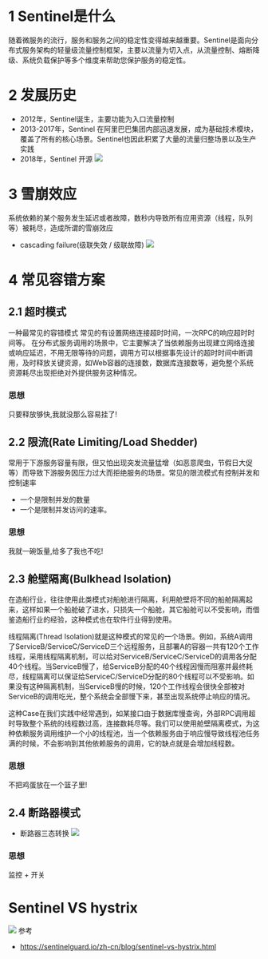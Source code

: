 # 1 Sentinel是什么
随着微服务的流行，服务和服务之间的稳定性变得越来越重要。Sentinel是面向分布式服务架构的轻量级流量控制框架，主要以流量为切入点，从流量控制、熔断降级、系统负载保护等多个维度来帮助您保护服务的稳定性。

# 2 发展历史
- 2012年，Sentinel诞生，主要功能为入口流量控制
- 2013-2017年，Sentinel 在阿里巴巴集团内部迅速发展，成为基础技术模块，覆盖了所有的核心场景。Sentinel也因此积累了大量的流量归整场景以及生产实践
- 2018年，Sentinel 开源
![](https://img-blog.csdnimg.cn/20200514140734637.png?x-oss-process=image/watermark,type_ZmFuZ3poZW5naGVpdGk,shadow_10,text_SmF2YUVkZ2U=,size_1,color_FFFFFF,t_70)

# 3 雪崩效应
系统依赖的某个服务发生延迟或者故障，数秒内导致所有应用资源（线程，队列等）被耗尽，造成所谓的雪崩效应

- cascading failure(级联失效 / 级联故障)
![](https://img-blog.csdnimg.cn/20191027184013646.png?x-oss-process=image/watermark,type_ZmFuZ3poZW5naGVpdGk,shadow_10,text_SmF2YUVkZ2U=,size_1,color_FFFFFF,t_70)
# 4 常见容错方案
## 2.1 超时模式
一种最常见的容错模式
常见的有设置网络连接超时时间，一次RPC的响应超时时间等。
在分布式服务调用的场景中，它主要解决了当依赖服务出现建立网络连接或响应延迟，不用无限等待的问题，调用方可以根据事先设计的超时时间中断调用，及时释放关键资源，如Web容器的连接数，数据库连接数等，避免整个系统资源耗尽出现拒绝对外提供服务这种情况。

### 思想
只要释放够快,我就没那么容易挂了!

## 2.2 限流(Rate Limiting/Load Shedder)
常用于下游服务容量有限，但又怕出现突发流量猛增（如恶意爬虫，节假日大促等）而导致下游服务因压力过大而拒绝服务的场景。常见的限流模式有控制并发和控制速率
- 一个是限制并发的数量
- 一个是限制并发访问的速率。

### 思想
我就一碗饭量,给多了我也不吃!


## 2.3 舱壁隔离(Bulkhead Isolation)
在造船行业，往往使用此类模式对船舱进行隔离，利用舱壁将不同的船舱隔离起来，这样如果一个船舱破了进水，只损失一个船舱，其它船舱可以不受影响，而借鉴造船行业的经验，这种模式也在软件行业得到使用。

线程隔离(Thread Isolation)就是这种模式的常见的一个场景。例如，系统A调用了ServiceB/ServiceC/ServiceD三个远程服务，且部署A的容器一共有120个工作线程，采用线程隔离机制，可以给对ServiceB/ServiceC/ServiceD的调用各分配40个线程。当ServiceB慢了，给ServiceB分配的40个线程因慢而阻塞并最终耗尽，线程隔离可以保证给ServiceC/ServiceD分配的80个线程可以不受影响。如果没有这种隔离机制，当ServiceB慢的时候，120个工作线程会很快全部被对ServiceB的调用吃光，整个系统会全部慢下来，甚至出现系统停止响应的情况。

这种Case在我们实践中经常遇到，如某接口由于数据库慢查询，外部RPC调用超时导致整个系统的线程数过高，连接数耗尽等。我们可以使用舱壁隔离模式，为这种依赖服务调用维护一个小的线程池，当一个依赖服务由于响应慢导致线程池任务满的时候，不会影响到其他依赖服务的调用，它的缺点就是会增加线程数。

### 思想
不把鸡蛋放在一个篮子里!

## 2.4 断路器模式
- 断路器三态转换
![](https://img-blog.csdnimg.cn/20191027202301486.png?x-oss-process=image/watermark,type_ZmFuZ3poZW5naGVpdGk,shadow_10,text_SmF2YUVkZ2U=,size_1,color_FFFFFF,t_70)

### 思想
监控 + 开关

# Sentinel VS hystrix

![](https://img-blog.csdnimg.cn/2020122019133277.png?x-oss-process=image/watermark,type_ZmFuZ3poZW5naGVpdGk,shadow_10,text_SmF2YUVkZ2U=,size_1,color_FFFFFF,t_70)
参考
- https://sentinelguard.io/zh-cn/blog/sentinel-vs-hystrix.html